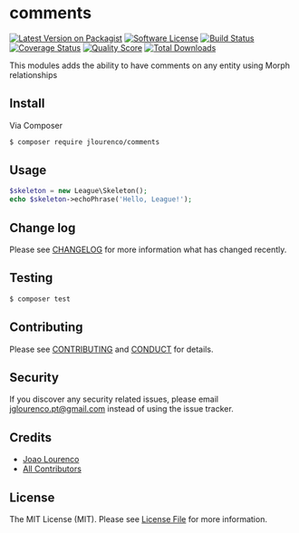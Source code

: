 # comments

[![Latest Version on Packagist][ico-version]][link-packagist]
[![Software License][ico-license]](LICENSE.md)
[![Build Status][ico-travis]][link-travis]
[![Coverage Status][ico-scrutinizer]][link-scrutinizer]
[![Quality Score][ico-code-quality]][link-code-quality]
[![Total Downloads][ico-downloads]][link-downloads]

This modules adds the ability to have comments on any entity using Morph relationships

## Install

Via Composer

``` bash
$ composer require jlourenco/comments
```

## Usage

``` php
$skeleton = new League\Skeleton();
echo $skeleton->echoPhrase('Hello, League!');
```

## Change log

Please see [CHANGELOG](CHANGELOG.md) for more information what has changed recently.

## Testing

``` bash
$ composer test
```

## Contributing

Please see [CONTRIBUTING](CONTRIBUTING.md) and [CONDUCT](CONDUCT.md) for details.

## Security

If you discover any security related issues, please email jglourenco.pt@gmail.com instead of using the issue tracker.

## Credits

- [Joao Lourenco][link-author]
- [All Contributors][link-contributors]

## License

The MIT License (MIT). Please see [License File](LICENSE.md) for more information.

[ico-version]: https://img.shields.io/packagist/v/jlourenco/comments.svg?style=flat-square
[ico-license]: https://img.shields.io/badge/license-MIT-brightgreen.svg?style=flat-square
[ico-travis]: https://img.shields.io/travis/jlourenco/comments/master.svg?style=flat-square
[ico-scrutinizer]: https://img.shields.io/scrutinizer/coverage/g/jlourenco/comments.svg?style=flat-square
[ico-code-quality]: https://img.shields.io/scrutinizer/g/jlourenco/comments.svg?style=flat-square
[ico-downloads]: https://img.shields.io/packagist/dt/jlourenco/comments.svg?style=flat-square

[link-packagist]: https://packagist.org/packages/jlourenco/comments
[link-travis]: https://travis-ci.org/joaogl/comments
[link-scrutinizer]: https://scrutinizer-ci.com/g/joaogl/comments/code-structure
[link-code-quality]: https://scrutinizer-ci.com/g/joaogl/comments
[link-downloads]: https://packagist.org/packages/jlourenco/comments
[link-author]: https://github.com/joaogl
[link-contributors]: ../../contributors
